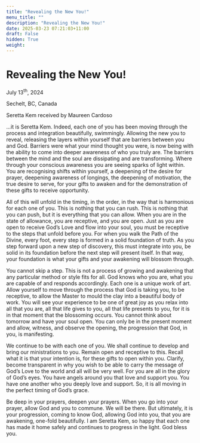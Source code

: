 ```yaml
---
title: "Revealing the New You!"
menu_title: ""
description: "Revealing the New You!"
date: 2025-03-23 07:21:03+11:00
draft: False
hidden: True
weight:
---
```

# Revealing the New You!

July 13<sup>th</sup>, 2024

Sechelt, BC, Canada

Seretta Kem received by Maureen Cardoso

…it is Seretta Kem. Indeed, each one of you has been moving through the process and integration beautifully, swimmingly. Allowing the new you to reveal, releasing the layers within yourself that are barriers between you and God. Barriers were what your mind thought you were, is now being with the ability to come into deeper awareness of who you truly are. The barriers between the mind and the soul are dissipating and are transforming. Where through your conscious awareness you are seeing sparks of light within. You are recognising shifts within yourself, a deepening of the desire for prayer, deepening awareness of longings, the deepening of motivation, the true desire to serve, for your gifts to awaken and for the demonstration of these gifts to receive opportunity.

All of this will unfold in the timing, in the order, in the way that is harmonious for each one of you. This is nothing that you can rush. This is nothing that you can push, but it is everything that you can allow. When you are in the state of allowance, you are receptive, and you are open. Just as you are open to receive God’s Love and flow into your soul, you must be receptive to the steps that unfold before you. For when you walk the Path of the Divine, every foot, every step is formed in a solid foundation of truth. As you step forward upon a new step of discovery, this must integrate into you, be solid in its foundation before the next step will present itself. In that way, your foundation is what your gifts and your awakening will blossom through.

You cannot skip a step. This is not a process of growing and awakening that any particular method or style fits for all. God knows who you are, what you are capable of and responds accordingly. Each one is a unique work of art. Allow yourself to move through the process that God is taking you, to be receptive, to allow the Master to mould the clay into a beautiful body of work. You will see your experience to be one of great joy as you relax into all that you are, all that life gives to you, all that life presents to you, for it is in that moment that the blossoming occurs. You cannot think about tomorrow and have your soul open. You can only be in the present moment and allow, witness, and observe the opening, the progression that God, in you, is manifesting.

We continue to be with each one of you. We shall continue to develop and bring our ministrations to you. Remain open and receptive to this. Recall what it is that your intention is, for these gifts to open within you. Clarify, become transparent in why you wish to be able to carry the message of God’s Love to the world and all will be very well. For you are all in the glory of God’s eyes. You have angels around you that love and support you. You have one another who you deeply love and support. So, it is all moving in the perfect timing of God’s grace.

Be deep in your prayers, deepen your prayers. When you go into your prayer, allow God and you to commune. We will be there. But ultimately, it is your progression, coming to know God, allowing God into you, that you are awakening, one-fold beautifully. I am Seretta Kem, so happy that each one has made it home safely and continues to progress in the light. God bless you.

